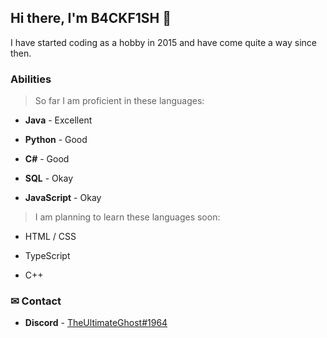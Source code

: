 ## Hi there, I'm B4CKF1SH 👋

I have started coding as a hobby in 2015 and have come quite a way since then.

### Abilities

> So far I am proficient in these languages:

* **Java** - Excellent

* **Python** - Good

* **C#** - Good

* **SQL** - Okay

* **JavaScript** - Okay

> I am planning to learn these languages soon:

* HTML / CSS

* TypeScript

* C++

### ✉ Contact

* __Discord__ - [TheUltimateGhost#1964](https://discord.com/users/391578805095104522)


<!--
**B4CKF1SH/b4ckf1sh** is a ✨ _special_ ✨ repository because its `README.md` (this file) appears on your GitHub profile.

Here are some ideas to get you started:

- 🔭 I’m currently working on ...
- 🌱 I’m currently learning ...
- 👯 I’m looking to collaborate on ...
- 🤔 I’m looking for help with ...
- 💬 Ask me about ...
- 📫 How to reach me: ...
- 😄 Pronouns: ...
- ⚡ Fun fact: ...
-->
